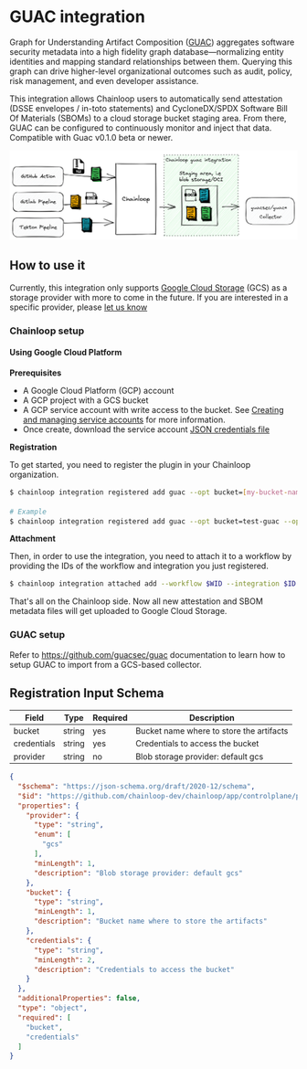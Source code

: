 # GUAC integration

Graph for Understanding Artifact Composition ([GUAC](https://github.com/guacsec/guac)) aggregates software security metadata into a high fidelity graph database—normalizing entity identities and mapping standard relationships between them. Querying this graph can drive higher-level organizational outcomes such as audit, policy, risk management, and even developer assistance.

This integration allows Chainloop users to automatically send attestation (DSSE envelopes / in-toto statements) and CycloneDX/SPDX Software Bill Of Materials (SBOMs) to a cloud storage bucket staging area. From there, GUAC can be configured to continuously monitor and inject that data. Compatible with Guac v0.1.0 beta or newer.

![GUAC integration](./img/overview.png)


## How to use it

Currently, this integration only supports [Google Cloud Storage](https://cloud.google.com/storage) (GCS) as a storage provider with more to come in the future. If you are interested in a specific provider, please [let us know](https://github.com/chainloop-dev/chainloop/issues/new)


### Chainloop setup
#### Using Google Cloud Platform

**Prerequisites**

- A Google Cloud Platform (GCP) account
- A GCP project with a GCS bucket
- A GCP service account with write access to the bucket. See [Creating and managing service accounts](https://cloud.google.com/iam/docs/creating-managing-service-accounts) for more information. 
- Once create, download the service account [JSON credentials file](https://developers.google.com/workspace/guides/create-credentials#create_credentials_for_a_service_account)


**Registration**

To get started, you need to register the plugin in your Chainloop organization.

```sh
$ chainloop integration registered add guac --opt bucket=[my-bucket-name] --opt credentials=[credentials-content] --opt provider=gcs

# Example
$ chainloop integration registered add guac --opt bucket=test-guac --opt credentials="$(cat ./service-account-devel.json)" --opt provider=gcs
```

**Attachment**

Then, in order to use the integration, you need to attach it to a workflow by providing the IDs of the workflow and integration you just registered.

```sh
$ chainloop integration attached add --workflow $WID --integration $ID
```

That's all on the Chainloop side. Now all new attestation and SBOM metadata files will get uploaded to Google Cloud Storage.


### GUAC setup

Refer to https://github.com/guacsec/guac documentation to learn how to setup GUAC to import from a GCS-based collector.


## Registration Input Schema

|Field|Type|Required|Description|
|---|---|---|---|
|bucket|string|yes|Bucket name where to store the artifacts|
|credentials|string|yes|Credentials to access the bucket|
|provider|string|no|Blob storage provider: default gcs|

```json
{
  "$schema": "https://json-schema.org/draft/2020-12/schema",
  "$id": "https://github.com/chainloop-dev/chainloop/app/controlplane/plugins/core/guac/v1/registration-request",
  "properties": {
    "provider": {
      "type": "string",
      "enum": [
        "gcs"
      ],
      "minLength": 1,
      "description": "Blob storage provider: default gcs"
    },
    "bucket": {
      "type": "string",
      "minLength": 1,
      "description": "Bucket name where to store the artifacts"
    },
    "credentials": {
      "type": "string",
      "minLength": 2,
      "description": "Credentials to access the bucket"
    }
  },
  "additionalProperties": false,
  "type": "object",
  "required": [
    "bucket",
    "credentials"
  ]
}
```